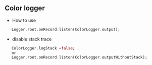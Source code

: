 ## Color logger

* How to use

```dart
   Logger.root.onRecord.listen(ColorLogger.output);
```
* disable stack trace

```dart
   ColorLogger.logStack =false;
   or
   Logger.root.onRecord.listen(ColorLogger.outputWithoutStack);
```